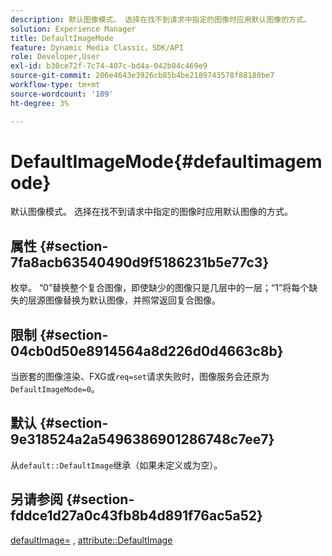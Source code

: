 ```yaml
---
description: 默认图像模式。 选择在找不到请求中指定的图像时应用默认图像的方式。
solution: Experience Manager
title: DefaultImageMode
feature: Dynamic Media Classic，SDK/API
role: Developer,User
exl-id: b30ce72f-7c74-407c-bd4a-042b84c469e9
source-git-commit: 206e4643e3926cb85b4be2189743578f88180be7
workflow-type: tm+mt
source-wordcount: '109'
ht-degree: 3%

---
```


# DefaultImageMode{#defaultimagemode}

默认图像模式。 选择在找不到请求中指定的图像时应用默认图像的方式。

## 属性 {#section-7fa8acb63540490d9f5186231b5e77c3}

枚举。 “0”替换整个复合图像，即使缺少的图像只是几层中的一层；“1”将每个缺失的层源图像替换为默认图像，并照常返回复合图像。

## 限制 {#section-04cb0d50e8914564a8d226d0d4663c8b}

当嵌套的图像渲染、FXG或`req=set`请求失败时，图像服务会还原为`DefaultImageMode=0`。

## 默认 {#section-9e318524a2a5496386901286748c7ee7}

从`default::DefaultImage`继承（如果未定义或为空）。

## 另请参阅 {#section-fddce1d27a0c43fb8b4d891f76ac5a52}

[defaultImage=](../../../../../is-api/image-catalog/image-serving-api-ref/c-image-catalog-reference/c-attributes-reference/r-is-cat-defaultimage.md#reference-8e9900e129f54ed68462a3c2fc3bc433) ,  [attribute::DefaultImage](../../../../../is-api/http-ref/image-serving-api-ref/c-http-protocol-reference/c-command-reference/r-is-http-defaultimage.md#reference-209aa6ce830f490483412eb26af67fd2)
